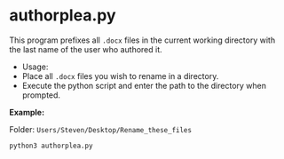 # authorplea.py
This program prefixes all `.docx` files in the current working directory with the last name of the user who authored it.

- Usage:
- Place all `.docx` files you wish to rename in a directory.
- Execute the python script and enter the path to the directory when prompted.

**Example:**

Folder: `Users/Steven/Desktop/Rename_these_files`

`python3 authorplea.py`
